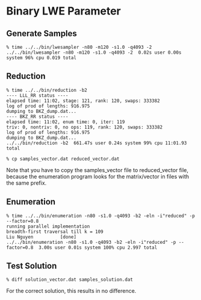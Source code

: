 # Binary LWE Parameter #

## Generate Samples ##
```
% time ../../bin/lwesampler -n80 -m120 -s1.0 -q4093 -2 
../../bin/lwesampler -n80 -m120 -s1.0 -q4093 -2  0.02s user 0.00s system 96% cpu 0.019 total
```

## Reduction ##
```
% time ../../bin/reduction -b2
---- LLL_RR status ----
elapsed time: 11:02, stage: 121, rank: 120, swaps: 333382
log of prod of lengths: 916.975
dumping to BKZ_dump.dat...
---- BKZ_RR status ----
elapsed time: 11:02, enum time: 0, iter: 119
triv: 0, nontriv: 0, no ops: 119, rank: 120, swaps: 333382
log of prod of lengths: 916.975
dumping to BKZ_dump.dat...
../../bin/reduction -b2  661.47s user 0.24s system 99% cpu 11:01.93 total

% cp samples_vector.dat reduced_vector.dat
```
Note that you have to copy the samples_vector file to reduced_vector file, because
the enumeration program looks for the matrix/vector in files with the same prefix.

## Enumeration ##
```
% time ../../bin/enumeration -n80 -s1.0 -q4093 -b2 -eln -i"reduced" -p --factor=0.8
running parallel implementation
breadth-first traversal till k = 109
Liu Nguyen			[done]
../../bin/enumeration -n80 -s1.0 -q4093 -b2 -eln -i"reduced" -p --factor=0.8  3.00s user 0.01s system 100% cpu 2.997 total
```

## Test Solution ##
```
% diff solution_vector.dat samples_solution.dat
```
For the correct solution, this results in no difference.
